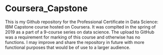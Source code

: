 # Coursera_Capstone
This is my Github repository for the Professional Certificate in Data Science: IBM Capstone course hosted on Coursera. It was complted in the spring of 2019 as a part of a 9-course series on data science. The upload to GitHub was a requirement for marking of this course and otherwise has no functions. I may improve and share the repository in future with more functional purposes that would be of use to a larger audience.
